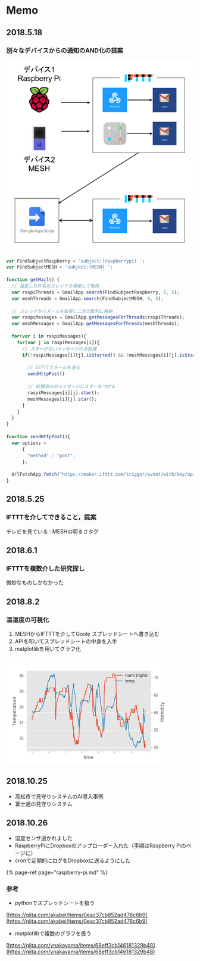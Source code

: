 # Memo

## 2018.5.18

### 別々なデバイスからの通知のAND化の提案

![](../../.gitbook/assets/and_circuit.png)

```javascript
var FindSubjectRaspberry = 'subject:(raspberrypi) ';
var FindSubjectMESH = 'subject:(MESH) ';

function getMail() {
  // 指定した件名のスレッドを検索して取得
  var raspiThreads = GmailApp.search(FindSubjectRaspberry, 0, 5);
  var meshThreads = GmailApp.search(FindSubjectMESH, 0, 5);

  // スレッドからメールを取得し二次元配列に格納
  var raspiMessages = GmailApp.getMessagesForThreads(raspiThreads);
  var meshMessages = GmailApp.getMessagesForThreads(meshThreads);

  for(var i in raspiMessages){
    for(var j in raspiMessages[i]){
      // スターがないメッセージのみ処理
      if(!raspiMessages[i][j].isStarred() && !meshMessages[i][j].isStarred()){

        // IFTTTでメールを送る
        sendHttpPost()

        // 処理済みのメッセージにスターをつける
        raspiMessages[i][j].star();
        meshMessages[i][j].star();
      }
    }
  }
}

function sendHttpPost(){
  var options = 
      {
        "method" : "post",
      };

  UrlFetchApp.fetch("https://maker.ifttt.com/trigger/event/with/key/api_key", options);
}
```

## 2018.5.25

### IFTTTを介してできること，提案

テレビを見ている : MESHの明るさタグ

## 2018.6.1

### IFTTTを複数介した研究探し

微妙なものしかなかった

## 2018.8.2

### 温湿度の可視化

1. MESHからIFTTTを介してGoole スプレッドシートへ書き込む
2. APIを叩いてスプレッドシートの中身を入手
3. matplotlibを用いてグラフ化

![&#x6E29;&#x6E7F;&#x5EA6;](../../.gitbook/assets/temp_humi.png)

## 2018.10.25

* 高松市で見守りシステムのAI導入事例
* 富士通の見守りシステム

## 2018.10.26

* 湿度センサ逝かれました
* RaspberryPiにDropboxのアップローダー入れた（手順はRaspberry Piのページに）
* cronで定期的にログをDropboxに送るようにした

{% page-ref page="raspberry-pi.md" %}

### 参考

* pythonでスプレッドシートを扱う  

[https://qiita.com/akabei/items/0eac37cb852ad476c6b9](https://qiita.com/akabei/items/0eac37cb852ad476c6b9)

* matplotlibで複数のグラフを扱う  

[https://qiita.com/ynakayama/items/68eff3cb146181329b48](https://qiita.com/ynakayama/items/68eff3cb146181329b48)

